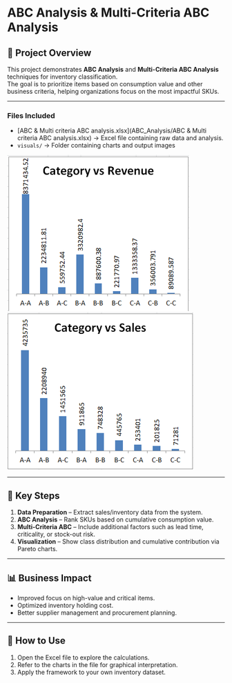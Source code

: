 # ABC Analysis & Multi-Criteria ABC Analysis

## 📌 Project Overview
This project demonstrates **ABC Analysis** and **Multi-Criteria ABC Analysis** techniques for inventory classification.  
The goal is to prioritize items based on consumption value and other business criteria, helping organizations focus on the most impactful SKUs.

---

### Files Included
- [ABC & Multi criteria ABC analysis.xlsx](ABC_Analysis/ABC & Multi criteria ABC analysis.xlsx) → Excel file containing raw data and analysis.
- `visuals/` → Folder containing charts and output images

![Chart 1](ABC_Analysis/visuals/Chart_1.png)  
![Chart 2](ABC_Analysis/visuals/Chart_2.png)

---

## 🔑 Key Steps
1. **Data Preparation** – Extract sales/inventory data from the system.  
2. **ABC Analysis** – Rank SKUs based on cumulative consumption value.  
3. **Multi-Criteria ABC** – Include additional factors such as lead time, criticality, or stock-out risk.  
4. **Visualization** – Show class distribution and cumulative contribution via Pareto charts.

---

## 📊 Business Impact
- Improved focus on high-value and critical items.  
- Optimized inventory holding cost.  
- Better supplier management and procurement planning.  

---

## 🚀 How to Use
1. Open the Excel file to explore the calculations.  
2. Refer to the charts in the  file for graphical interpretation.  
3. Apply the framework to your own inventory dataset.  
